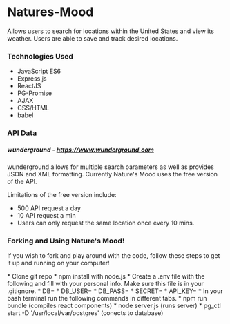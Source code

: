 # Natures-Mood
Allows users to search for locations within the United States and view its weather. Users are able to save and track desired locations.

### Technologies Used
* JavaScript ES6
* Express.js
* ReactJS
* PG-Promise
* AJAX
* CSS/HTML
* babel

### API Data
##### wunderground - <https://www.wunderground.com>

<p>
wunderground allows for multiple search parameters as well as provides JSON and XML
formatting.
Currently Nature's Mood uses the free version of the API.
</p>

Limitations of the free version include:
* 500 API request a day
* 10 API request a min
* Users can only request the same location once every 10 mins.

### Forking and Using Nature's Mood!
<p>If you wish to fork and play around with the code, follow these steps to get it up and running on your computer!</p>
* Clone git repo
* npm install with node.js
* Create a .env file with the following and fill with your personal info. Make sure this file is in your .gitignore.
  * DB=
  * DB_USER=
  * DB_PASS=
  * SECRET=
  * API_KEY=
* In your bash terminal run the following commands in different tabs.
  * npm run bundle (compiles react components)
  * node server.js (runs server)
  * pg_ctl start  -D '/usr/local/var/postgres' (conects to database)
